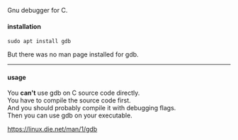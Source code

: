 Gnu debugger for C.

#### installation

```
sudo apt install gdb
```

But there was no man page installed for gdb.

***

#### usage

You **can't** use gdb on C source code directly.\
You have to compile the source code first.\
And you should probably compile it with debugging flags.\
Then you can use gdb on your executable.

https://linux.die.net/man/1/gdb
